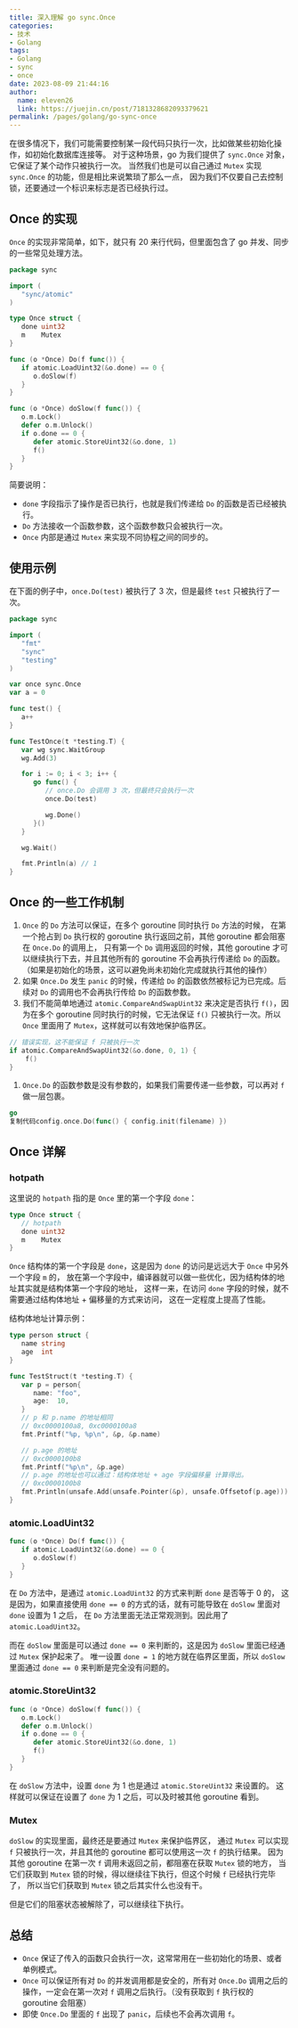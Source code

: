 ```yaml
---
title: 深入理解 go sync.Once
categories:
- 技术
- Golang
tags:
- Golang
- sync
- once
date: 2023-08-09 21:44:16
author:
  name: eleven26
  link: https://juejin.cn/post/7181328682093379621
permalink: /pages/golang/go-sync-once
---
```

在很多情况下，我们可能需要控制某一段代码只执行一次，比如做某些初始化操作，如初始化数据库连接等。 对于这种场景，go 为我们提供了 `sync.Once` 对象，它保证了某个动作只被执行一次。 当然我们也是可以自己通过 `Mutex` 实现 `sync.Once` 的功能，但是相比来说繁琐了那么一点， 因为我们不仅要自己去控制锁，还要通过一个标识来标志是否已经执行过。
<!-- more -->

## Once 的实现

`Once` 的实现非常简单，如下，就只有 20 来行代码，但里面包含了 go 并发、同步的一些常见处理方法。

```go
package sync

import (
   "sync/atomic"
)

type Once struct {
   done uint32
   m    Mutex
}

func (o *Once) Do(f func()) {
   if atomic.LoadUint32(&o.done) == 0 {
      o.doSlow(f)
   }
}

func (o *Once) doSlow(f func()) {
   o.m.Lock()
   defer o.m.Unlock()
   if o.done == 0 {
      defer atomic.StoreUint32(&o.done, 1)
      f()
   }
}
```

简要说明：

- `done` 字段指示了操作是否已执行，也就是我们传递给 `Do` 的函数是否已经被执行。
- `Do` 方法接收一个函数参数，这个函数参数只会被执行一次。
- `Once` 内部是通过 `Mutex` 来实现不同协程之间的同步的。

## 使用示例

在下面的例子中，`once.Do(test)` 被执行了 3 次，但是最终 `test` 只被执行了一次。

```go
package sync

import (
   "fmt"
   "sync"
   "testing"
)

var once sync.Once
var a = 0

func test() {
   a++
}

func TestOnce(t *testing.T) {
   var wg sync.WaitGroup
   wg.Add(3)

   for i := 0; i < 3; i++ {
      go func() {
         // once.Do 会调用 3 次，但最终只会执行一次
         once.Do(test)

         wg.Done()
      }()
   }

   wg.Wait()

   fmt.Println(a) // 1
}
```

## Once 的一些工作机制

1. `Once` 的 `Do` 方法可以保证，在多个 goroutine 同时执行 `Do` 方法的时候， 在第一个抢占到 `Do` 执行权的 goroutine 执行返回之前，其他 goroutine 都会阻塞在 `Once.Do` 的调用上， 只有第一个 `Do` 调用返回的时候，其他 goroutine 才可以继续执行下去，并且其他所有的 goroutine 不会再执行传递给 `Do` 的函数。（如果是初始化的场景，这可以避免尚未初始化完成就执行其他的操作）
2. 如果 `Once.Do` 发生 `panic` 的时候，传递给 `Do` 的函数依然被标记为已完成。后续对 `Do` 的调用也不会再执行传给 `Do` 的函数参数。
3. 我们不能简单地通过 `atomic.CompareAndSwapUint32` 来决定是否执行 `f()`，因为在多个 goroutine 同时执行的时候，它无法保证 `f()` 只被执行一次。所以 `Once` 里面用了 `Mutex`，这样就可以有效地保护临界区。

```go
// 错误实现，这不能保证 f 只被执行一次
if atomic.CompareAndSwapUint32(&o.done, 0, 1) {
    f()
}
```

1. `Once.Do` 的函数参数是没有参数的，如果我们需要传递一些参数，可以再对 `f` 做一层包裹。

```go
go
复制代码config.once.Do(func() { config.init(filename) })
```

## Once 详解

### hotpath

这里说的 `hotpath` 指的是 `Once` 里的第一个字段 `done`：

```go
type Once struct {
   // hotpath
   done uint32
   m    Mutex
}
```

`Once` 结构体的第一个字段是 `done`，这是因为 `done` 的访问是远远大于 `Once` 中另外一个字段 `m` 的， 放在第一个字段中，编译器就可以做一些优化，因为结构体的地址其实就是结构体第一个字段的地址， 这样一来，在访问 `done` 字段的时候，就不需要通过结构体地址 + 偏移量的方式来访问， 这在一定程度上提高了性能。

结构体地址计算示例：

```go
type person struct {
   name string
   age  int
}

func TestStruct(t *testing.T) {
   var p = person{
      name: "foo",
      age:  10,
   }
   // p 和 p.name 的地址相同
   // 0xc0000100a8, 0xc0000100a8
   fmt.Printf("%p, %p\n", &p, &p.name)

   // p.age 的地址
   // 0xc0000100b8
   fmt.Printf("%p\n", &p.age)
   // p.age 的地址也可以通过：结构体地址 + age 字段偏移量 计算得出。
   // 0xc0000100b8
   fmt.Println(unsafe.Add(unsafe.Pointer(&p), unsafe.Offsetof(p.age)))
}
```

### atomic.LoadUint32

```go
func (o *Once) Do(f func()) {
   if atomic.LoadUint32(&o.done) == 0 {
      o.doSlow(f)
   }
}
```

在 `Do` 方法中，是通过 `atomic.LoadUint32` 的方式来判断 `done` 是否等于 0 的， 这是因为，如果直接使用 `done == 0` 的方式的话，就有可能导致在 `doSlow` 里面对 `done` 设置为 1 之后， 在 `Do` 方法里面无法正常观测到。因此用了 `atomic.LoadUint32`。

而在 `doSlow` 里面是可以通过 `done == 0` 来判断的，这是因为 `doSlow` 里面已经通过 `Mutex` 保护起来了。 唯一设置 `done = 1` 的地方就在临界区里面，所以 `doSlow` 里面通过 `done == 0` 来判断是完全没有问题的。

### atomic.StoreUint32

```go
func (o *Once) doSlow(f func()) {
   o.m.Lock()
   defer o.m.Unlock()
   if o.done == 0 {
      defer atomic.StoreUint32(&o.done, 1)
      f()
   }
}
```

在 `doSlow` 方法中，设置 `done` 为 1 也是通过 `atomic.StoreUint32` 来设置的。 这样就可以保证在设置了 `done` 为 1 之后，可以及时被其他 goroutine 看到。

### Mutex

`doSlow` 的实现里面，最终还是要通过 `Mutex` 来保护临界区， 通过 `Mutex` 可以实现 `f` 只被执行一次，并且其他的 goroutine 都可以使用这一次 `f` 的执行结果。 因为其他 goroutine 在第一次 `f` 调用未返回之前，都阻塞在获取 `Mutex` 锁的地方， 当它们获取到 `Mutex` 锁的时候，得以继续往下执行，但这个时候 `f` 已经执行完毕了， 所以当它们获取到 `Mutex` 锁之后其实什么也没有干。

但是它们的阻塞状态被解除了，可以继续往下执行。

## 总结

- `Once` 保证了传入的函数只会执行一次，这常常用在一些初始化的场景、或者单例模式。
- `Once` 可以保证所有对 `Do` 的并发调用都是安全的，所有对 `Once.Do` 调用之后的操作，一定会在第一次对 `f` 调用之后执行。（没有获取到 `f` 执行权的 goroutine 会阻塞）
- 即使 `Once.Do` 里面的 `f` 出现了 `panic`，后续也不会再次调用 `f`。